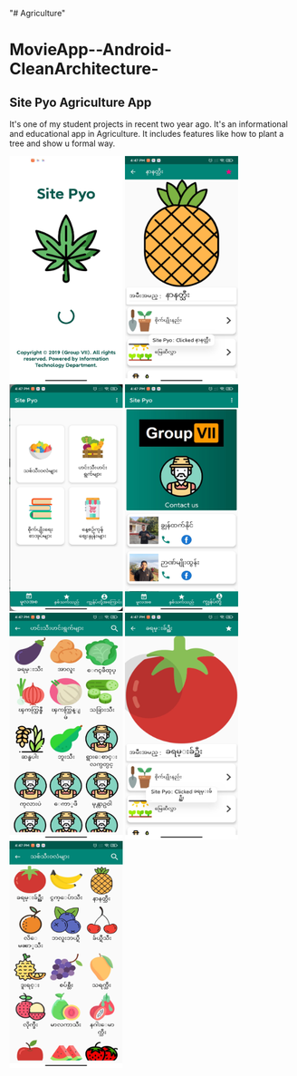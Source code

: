 "# Agriculture" 
# MovieApp--Android-CleanArchitecture-
<h2>Site Pyo Agriculture App</h2>

<p>It's one of my student projects in recent two year ago. It's an informational and educational app in Agriculture. It includes features like how to plant a tree and show u formal way.</p>

<p> <img name = "Home Screen I" src="https://github.com/ChinGyi2019/MovieApp--Android-CleanArchitecture-/blob/main/dummy/sitepyo/sitepyo77.jpg" width="200" height="400" />
  
<img name = "Home Screen I" src="https://github.com/ChinGyi2019/MovieApp--Android-CleanArchitecture-/blob/main/dummy/sitepyo/sitepyo11.jpg" width="200" height="400" />
  
<img name = "Home Screen I" src="https://github.com/ChinGyi2019/MovieApp--Android-CleanArchitecture-/blob/main/dummy/sitepyo/sitepyo22.jpg" width="200" height="400" />
  
<img name = "Home Screen I" src="https://github.com/ChinGyi2019/MovieApp--Android-CleanArchitecture-/blob/main/dummy/sitepyo/sitepyo55.jpg" width="200" height="400" />
  
<img name = "Home Screen I" src="https://github.com/ChinGyi2019/MovieApp--Android-CleanArchitecture-/blob/main/dummy/sitepyo/sitepyo33.jpg" width="200" height="400" />
  
<img name = "Home Screen I" src="https://github.com/ChinGyi2019/MovieApp--Android-CleanArchitecture-/blob/main/dummy/sitepyo/sitepyo88.jpg" width="200" height="400" />
  
  <img name = "Home Screen I" src="https://github.com/ChinGyi2019/MovieApp--Android-CleanArchitecture-/blob/main/dummy/sitepyo/sitepyo99.jpg" width="200" height="400" />
</p>

